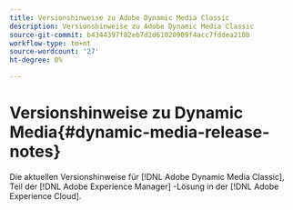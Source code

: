```yaml
---
title: Versionshinweise zu Adobe Dynamic Media Classic
description: Versionshinweise zu Adobe Dynamic Media Classic
source-git-commit: b4344397f82eb7d2d61020909f4acc7fddea210b
workflow-type: tm+mt
source-wordcount: '27'
ht-degree: 0%

---
```



# Versionshinweise zu Dynamic Media{#dynamic-media-release-notes}

Die aktuellen Versionshinweise für [!DNL Adobe Dynamic Media Classic], Teil der [!DNL Adobe Experience Manager] -Lösung in der [!DNL Adobe Experience Cloud].
